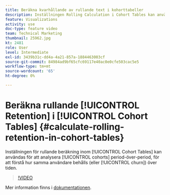 ```yaml
---
title: Beräkna kvarhållande av rullande text i kohorttabeller
description: Inställningen Rolling Calculation i Cohort Tables kan användas för att analysera kohortperiod över en period och för att förstå hur samma användare behålls (eller faller bort) över tiden.
feature: Visualizations
activity: use
doc-type: feature video
team: Technical Marketing
thumbnail: 25962.jpg
kt: 2481
role: User
level: Intermediate
exl-id: 3439b31c-dd4a-4a21-857a-1884463003cf
source-git-commit: 84984ad9bf65cfc69117e40ac0e0cfe503cac5e5
workflow-type: tm+mt
source-wordcount: '65'
ht-degree: 0%

---
```


# Beräkna rullande [!UICONTROL Retention] i [!UICONTROL Cohort Tables] {#calculate-rolling-retention-in-cohort-tables}

Inställningen för rullande beräkning inom [!UICONTROL Cohort Tables] kan användas för att analysera [!UICONTROL cohorts] period-över-period, för att förstå hur samma användare behålls (eller [!UICONTROL churn]) över tiden.

>[!VIDEO](https://video.tv.adobe.com/v/25962/?quality=12&learn=on)

Mer information finns i [dokumentationen](https://experienceleague.adobe.com/docs/analytics/analyze/analysis-workspace/visualizations/cohort-table/cohort-analysis.html?lang=en).
